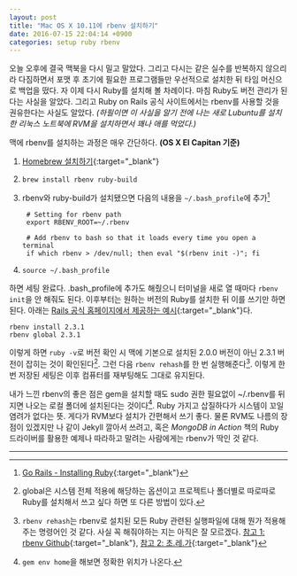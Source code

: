 ```yaml
---
layout: post
title: "Mac OS X 10.11에 rbenv 설치하기"
date: 2016-07-15 22:04:14 +0900
categories: setup ruby rbenv
---
```


오늘 오후에 결국 맥북을 다시 밀고 말았다. 그리고 다시는 같은 실수를 반복하지 않으리라 다짐하면서 포맷 후 초기에 필요한 프로그램들만 우선적으로 설치한 뒤 타임 머신으로 백업을 떴다. 자 이제 다시 Ruby를 설치해 볼 차례이다. 마침 Ruby도 버전 관리가 된다는 사실을 알았다. 그리고 Ruby on Rails 공식 사이트에서는 rbenv를 사용할 것을 권유한다는 사실도 알았다. _(하필이면 이 사실을 알기 전에 나는 새로 Lubuntu를 설치한 리눅스 노트북에 RVM을 설치하면서 꽤나 애를 먹었다.)_

맥에 rbenv를 설치하는 과정은 매우 간단하다. **(OS X El Capitan 기준)**

1. [Homebrew 설치하기](http://brew.sh){:target="_blank"}
2. `brew install rbenv ruby-build`
3. rbenv와 ruby-build가 설치됐으면 다음의 내용을 `~/.bash_profile`에 추가[^1]

		# Setting for rbenv path
		export RBENV_ROOT=~/.rbenv

		# Add rbenv to bash so that it loads every time you open a terminal
		if which rbenv > /dev/null; then eval "$(rbenv init -)"; fi

4. `source ~/.bash_profile`

하면 세팅 완료다. .bash_profile에 추가도 해줬으니 터미널을 새로 열 때마다 `rbenv init`을 안 해줘도 된다. 이후부터는 원하는 버전의 Ruby를 설치한 뒤 이를 쓰기만 하면 된다. 아래는 [Rails 공식 홈페이지에서 제공하는 예시](https://gorails.com/setup/osx/10.11-el-capitan){:target="_blank"}다.

	rbenv install 2.3.1
	rbenv global 2.3.1

이렇게 하면 `ruby -v`로 버전 확인 시 맥에 기본으로 설치된 2.0.0 버전이 아닌 2.3.1 버전이 잡히는 것이 확인된다[^2]. 그런 다음 `rbenv rehash`를 한 번 실행해준다[^3]. 이렇게 한 번 저장된 세팅은 이후 컴퓨터를 재부팅해도 그대로 유지된다.

내가 느낀 rbenv의 좋은 점은 gem을 설치할 때도 sudo 권한 필요없이 ~/.rbenv를 뒤지면 나오는 로컬 폴더에 설치된다는 것이다[^4]. Ruby 가지고 삽질하다가 시스템이 꼬일 염려가 없다는 뜻. 게다가 RVM보다 설치가 간편해서 쓰기 좋다. 물론 RVM도 나름의 장점이 있겠지만 나 같이 Jekyll 깔아서 쓰려고, 혹은 _MongoDB in Action_ 책의 Ruby 드라이버를 활용한 예제나 따라하고 말려는 사람에게는 rbenv가 딱인 것 같다.

---
[^1]: [Go Rails - Installing Ruby](https://gorails.com/setup/osx/10.11-el-capitan){:target="_blank"}
[^2]: global은 시스템 전체 적용에 해당하는 옵션이고 프로젝트나 폴더별로 따로따로 Ruby를 설치해서 쓰고 싶다 하면 또 다른 방법이 있다.
[^3]: `rbenv rehash`는 rbenv로 설치된 모든 Ruby 관련된 실행파일에 대해 뭔가 적용해주는 명령어인 것 같다. 사실 꼭 해줘야하는 지는 아직은 잘 모르겠다. [참고 1: rbenv Github](https://github.com/rbenv/rbenv#homebrew-on-mac-os-x){:target="_blank"}, [참고 2: 초.레.가](https://rorlab.gitbooks.io/railsguidebook/content/contents/rbenv.html){:target="_blank"}
[^4]: `gem env home`을 해보면 정확한 위치가 나온다.